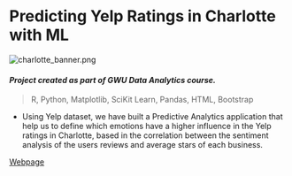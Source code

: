 # Predicting Yelp Ratings in Charlotte with ML
![charlotte_banner.png](https://www.cousinsmainelobster.com/wp-content/uploads/2018/01/charlotte_banner.png) 
#### *Project created as part of GWU Data Analytics course.*
> R, Python, Matplotlib, SciKit Learn, Pandas, HTML, Bootstrap

* Using Yelp dataset, we have built a Predictive Analytics application that help us to define which emotions have a higher influence in the Yelp ratings in Charlotte, based in the correlation between the sentiment analysis of the users reviews and average stars of each business.

[Webpage](https://jmendiola84.github.io/final-project-website/)

